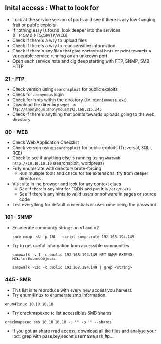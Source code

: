 
## Inital access : What to look for

* Look at the service version of ports and see if there is any low-hanging fruit or public exploits
* If nothing easy is found, look deeper into the services (FTP,SMB,NFS,SMTP,WEB)
* Check if there's a way to upload files
* Check if there's a way to read sensitive information
* Check if there's any files that give contextual hints or point towards a vulnerable service running on an unknown port
* Open each service note and dig deep starting with FTP, SNMP, SMB, HTTP

### 21 - FTP

* Check version using `searchsploit` for public exploits
* Check for `anonymous` login
* Check for hints within the directory (i.e. `minniemouse.exe`)
* Download the directory `wget -m ftp://anonymous:anonymous@192.168.215.245`
* Check if there's anything that points towards uploads going to the web directory

### 80 - WEB

* Check Web Application Checklist
* Check version using `searchsploit` for public exploits (Traversal, SQLi, RCE)
* Check to see if anything else is running using `whatweb http://10.10.10.10` (searchsploit, wordpress)
* Fully enumerate with directory brute-forcing
	* Run multiple tools and check for file extensions, try from deeper directories
* Visit site in the browser and look for any context clues
	* See if there's any hint for FQDN and put it in `/etc/hosts`
	* See if there's any hints to valid users or software in pages or source code
* Test everything for default credentials or username being the password

### 161 - SNMP
* Enumerate community strings on v1 and v2
 
	 `sudo nmap -sU -p 161 --script snmp-brute 192.168.194.149`
  
* Try to get useful information from accessible communities
 
	 `snmpwalk -v 1 -c public 192.168.194.149 NET-SNMP-EXTEND-MIB::nsExtendObjects`
  
	 `snmpwalk -v2c -c public 192.168.194.149 | grep <string>`

 ### 445 - SMB

* This list is to reproduce with every new access you harvest.
* Try enum4linux to enumerate smb information.

`enum4linux 10.10.10.10`

* Try crackmapexec to list accessibles SMB shares

`crackmapexec smb 10.10.10.10 -u "" -p "" --shares` 

* If you got an share read access, download all the files and analyze your loot. grep with pass,key,secret,username,ssh,ftp...











